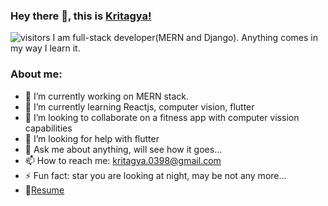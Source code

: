 ### Hey there 👋, this is [Kritagya!](https://yash-khandelwal.github.io/Portfolio/)
![visitors](https://visitor-badge.laobi.icu/badge?page_id=yash-khandelwal.yash-khandelwal)
I am full-stack developer(MERN and Django). Anything comes in my way I learn it.

### **About me:**
- 🔭 I’m currently working on MERN stack.
- 🌱 I’m currently learning Reactjs, computer vision, flutter
- 👯 I’m looking to collaborate on a fitness app with computer vission capabilities
- 🤔 I’m looking for help with flutter
- 💬 Ask me about anything, will see how it goes...
- 📫 How to reach me: kritagya.0398@gmail.com
- ⚡ Fun fact: star you are looking at night, may be not any more...
- 📝[Resume](https://drive.google.com/file/d/1ydSBx3cQQCHmzGFat32mUauRVVMkRAk6/view?usp=sharing)
